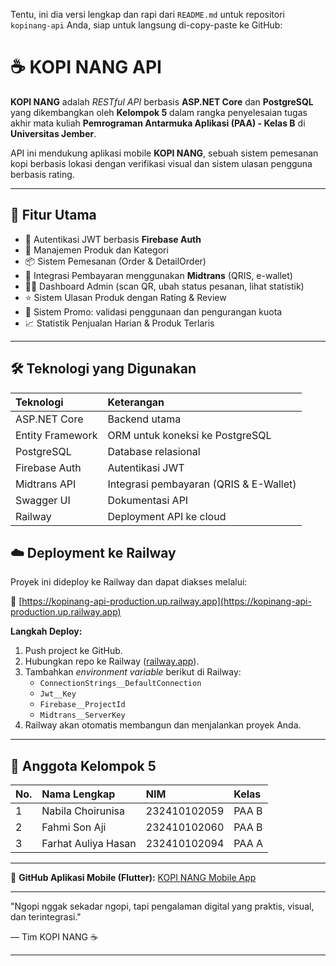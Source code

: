 Tentu, ini dia versi lengkap dan rapi dari `README.md` untuk repositori `kopinang-api` Anda, siap untuk langsung di-copy-paste ke GitHub:

# ☕ KOPI NANG API

**KOPI NANG** adalah *RESTful API* berbasis **ASP.NET Core** dan **PostgreSQL** yang dikembangkan oleh **Kelompok 5** dalam rangka penyelesaian tugas akhir mata kuliah **Pemrograman Antarmuka Aplikasi (PAA) - Kelas B** di **Universitas Jember**.

API ini mendukung aplikasi mobile **KOPI NANG**, sebuah sistem pemesanan kopi berbasis lokasi dengan verifikasi visual dan sistem ulasan pengguna berbasis rating.

-----

## 📌 Fitur Utama

  * 🔐 Autentikasi JWT berbasis **Firebase Auth**
  * 🛒 Manajemen Produk dan Kategori
  * 📦 Sistem Pemesanan (Order & DetailOrder)
  * 🧾 Integrasi Pembayaran menggunakan **Midtrans** (QRIS, e-wallet)
  * 🧑‍🍳 Dashboard Admin (scan QR, ubah status pesanan, lihat statistik)
  * ⭐ Sistem Ulasan Produk dengan Rating & Review
  * 🎁 Sistem Promo: validasi penggunaan dan pengurangan kuota
  * 📈 Statistik Penjualan Harian & Produk Terlaris

-----

## 🛠️ Teknologi yang Digunakan

| Teknologi         | Keterangan                                 |
| :---------------- | :----------------------------------------- |
| ASP.NET Core      | Backend utama                              |
| Entity Framework  | ORM untuk koneksi ke PostgreSQL            |
| PostgreSQL        | Database relasional                        |
| Firebase Auth     | Autentikasi JWT                            |
| Midtrans API      | Integrasi pembayaran (QRIS & E-Wallet)    |
| Swagger UI        | Dokumentasi API                            |
| Railway           | Deployment API ke cloud                    |



## ☁️ Deployment ke Railway

Proyek ini dideploy ke Railway dan dapat diakses melalui:

🔗 [https://kopinang-api-production.up.railway.app](https://kopinang-api-production.up.railway.app)

**Langkah Deploy:**

1.  Push project ke GitHub.
2.  Hubungkan repo ke Railway ([railway.app](https://railway.app/)).
3.  Tambahkan *environment variable* berikut di Railway:
      * `ConnectionStrings__DefaultConnection`
      * `Jwt__Key`
      * `Firebase__ProjectId`
      * `Midtrans__ServerKey`
4.  Railway akan otomatis membangun dan menjalankan proyek Anda.

-----

## 👥 Anggota Kelompok 5

| No. | Nama Lengkap        | NIM          | Kelas   |
| :-- | :------------------ | :----------- | :------ |
| 1   | Nabila Choirunisa   | 232410102059 | PAA B   |
| 2   | Fahmi Son Aji       | 232410102060 | PAA B   |
| 3   | Farhat Auliya Hasan | 232410102094 | PAA A   |

-----

🐙 **GitHub Aplikasi Mobile (Flutter):** [KOPI NANG Mobile App](https://github.com/nabilagx/aplikasi-kopi-nang.git)

-----

"Ngopi nggak sekadar ngopi, tapi pengalaman digital yang praktis, visual, dan terintegrasi."

— Tim KOPI NANG ☕

-----
